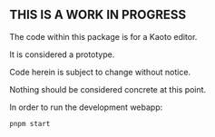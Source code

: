 ## **THIS IS A WORK IN PROGRESS**

The code within this package is for a Kaoto editor.

It is considered a prototype.

Code herein is subject to change without notice.

Nothing should be considered concrete at this point.

In order to run the development webapp:

`pnpm start`
